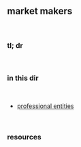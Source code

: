 ## market makers

<br>

### tl; dr

<br>

### in this dir

<br>

* [professional entities](professional_entities.md)

<br>

### resources
